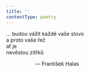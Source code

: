 ```yaml
---
title: ''
contentType: poetry
---
```


<section>

… budou vážit každé vaše slovo  
a proto vaše řeč  
ať je  
nevěstou zítřků

                    — František Halas

</section>
